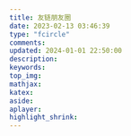```yaml
---
title: 友链朋友圈
date: 2023-02-13 03:46:39
type: "fcircle"
comments:
updated: 2024-01-01 22:50:00
description:
keywords:
top_img:
mathjax:
katex:
aside:
aplayer:
highlight_shrink:
---
```


<div id="hexo-circle-of-friends-root"></div>
<script>
    let UserConfig = {
        // 填写你的api地址
        private_api_url: 'https://hexo-circle-of-friends.saop.cc/',
        // 初始加载几篇文章
        page_init_number: 50,
        // 点击加载更多时，一次最多加载几篇文章，默认10
        page_turning_number: 20,
        // 头像加载失败时，默认头像地址
        error_img: 'https://dn-qiniu-avatar.qbox.me/avatar/',
        // 进入页面时第一次的排序规则
        sort_rule: 'updated',
        // 本地文章缓存数据过期时间（天）
        expire_days: 1,
    }
</script>
<script type="text/javascript" src="https://npm.elemecdn.com/fcircle-theme-yyyz/dist/fcircle.min.js"></script>
